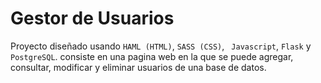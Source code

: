 # Gestor de Usuarios
Proyecto diseñado usando `HAML (HTML)`, `SASS (CSS)`, ` Javascript`, `Flask` y `PostgreSQL`. consiste en una pagina web en la que se puede agregar, consultar, modificar y eliminar usuarios de una base de datos.
